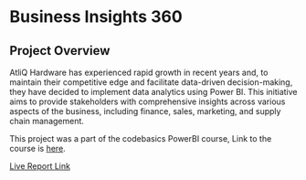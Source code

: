 # Business Insights 360

## Project Overview

AtliQ Hardware has experienced rapid growth in recent years and, to maintain their competitive edge and facilitate data-driven decision-making, they have decided to implement data analytics using Power BI. This initiative aims to provide stakeholders with comprehensive insights across various aspects of the business, including finance, sales, marketing, and supply chain management.

This project was a part of the codebasics PowerBI course, Link to the course is [here](https://codebasics.io/bootcamps/dashboard/data-analytics-bootcamp-with-practical-job-assistance).

[Live Report Link](https://app.powerbi.com/view?r=eyJrIjoiN2ZhOTc5YTUtOGQzZS00ZTYzLTg1YmEtYTA4NGNmYTg1ZTAzIiwidCI6ImM2ZTU0OWIzLTVmNDUtNDAzMi1hYWU5LWQ0MjQ0ZGM1YjJjNCJ9)
